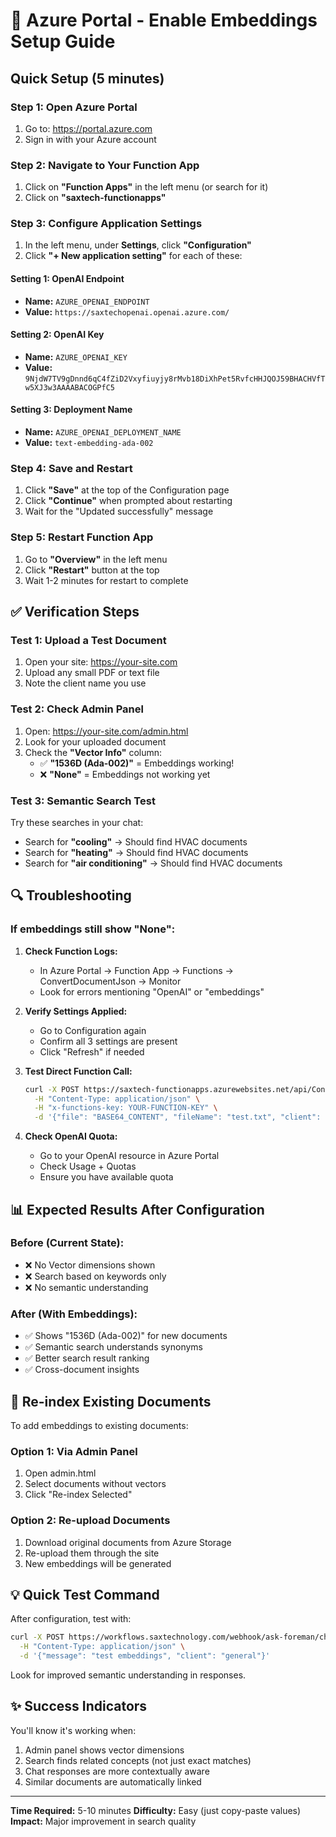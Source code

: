 # 🚀 Azure Portal - Enable Embeddings Setup Guide

## Quick Setup (5 minutes)

### Step 1: Open Azure Portal
1. Go to: https://portal.azure.com
2. Sign in with your Azure account

### Step 2: Navigate to Your Function App
1. Click on **"Function Apps"** in the left menu (or search for it)
2. Click on **"saxtech-functionapps"**

### Step 3: Configure Application Settings
1. In the left menu, under **Settings**, click **"Configuration"**
2. Click **"+ New application setting"** for each of these:

#### Setting 1: OpenAI Endpoint
- **Name:** `AZURE_OPENAI_ENDPOINT`
- **Value:** `https://saxtechopenai.openai.azure.com/`

#### Setting 2: OpenAI Key
- **Name:** `AZURE_OPENAI_KEY`
- **Value:** `9NjdW7TV9gDnnd6qC4fZiD2Vxyfiuyjy8rMvb18DiXhPet5RvfcHHJQOJ59BHACHVfTw5XJ3w3AAAABACOGPfC5`

#### Setting 3: Deployment Name
- **Name:** `AZURE_OPENAI_DEPLOYMENT_NAME`
- **Value:** `text-embedding-ada-002`

### Step 4: Save and Restart
1. Click **"Save"** at the top of the Configuration page
2. Click **"Continue"** when prompted about restarting
3. Wait for the "Updated successfully" message

### Step 5: Restart Function App
1. Go to **"Overview"** in the left menu
2. Click **"Restart"** button at the top
3. Wait 1-2 minutes for restart to complete

## ✅ Verification Steps

### Test 1: Upload a Test Document
1. Open your site: https://your-site.com
2. Upload any small PDF or text file
3. Note the client name you use

### Test 2: Check Admin Panel
1. Open: https://your-site.com/admin.html
2. Look for your uploaded document
3. Check the **"Vector Info"** column:
   - ✅ **"1536D (Ada-002)"** = Embeddings working!
   - ❌ **"None"** = Embeddings not working yet

### Test 3: Semantic Search Test
Try these searches in your chat:
- Search for **"cooling"** → Should find HVAC documents
- Search for **"heating"** → Should find HVAC documents
- Search for **"air conditioning"** → Should find HVAC documents

## 🔍 Troubleshooting

### If embeddings still show "None":
1. **Check Function Logs:**
   - In Azure Portal → Function App → Functions → ConvertDocumentJson → Monitor
   - Look for errors mentioning "OpenAI" or "embeddings"

2. **Verify Settings Applied:**
   - Go to Configuration again
   - Confirm all 3 settings are present
   - Click "Refresh" if needed

3. **Test Direct Function Call:**
   ```bash
   curl -X POST https://saxtech-functionapps.azurewebsites.net/api/ConvertDocumentJson \
     -H "Content-Type: application/json" \
     -H "x-functions-key: YOUR-FUNCTION-KEY" \
     -d '{"file": "BASE64_CONTENT", "fileName": "test.txt", "client": "test"}'
   ```

4. **Check OpenAI Quota:**
   - Go to your OpenAI resource in Azure Portal
   - Check Usage + Quotas
   - Ensure you have available quota

## 📊 Expected Results After Configuration

### Before (Current State):
- ❌ No Vector dimensions shown
- ❌ Search based on keywords only
- ❌ No semantic understanding

### After (With Embeddings):
- ✅ Shows "1536D (Ada-002)" for new documents
- ✅ Semantic search understands synonyms
- ✅ Better search result ranking
- ✅ Cross-document insights

## 🔄 Re-index Existing Documents

To add embeddings to existing documents:

### Option 1: Via Admin Panel
1. Open admin.html
2. Select documents without vectors
3. Click "Re-index Selected"

### Option 2: Re-upload Documents
1. Download original documents from Azure Storage
2. Re-upload them through the site
3. New embeddings will be generated

## 💡 Quick Test Command

After configuration, test with:
```bash
curl -X POST https://workflows.saxtechnology.com/webhook/ask-foreman/chat \
  -H "Content-Type: application/json" \
  -d '{"message": "test embeddings", "client": "general"}'
```

Look for improved semantic understanding in responses.

## ✨ Success Indicators

You'll know it's working when:
1. Admin panel shows vector dimensions
2. Search finds related concepts (not just exact matches)
3. Chat responses are more contextually aware
4. Similar documents are automatically linked

---

**Time Required:** 5-10 minutes
**Difficulty:** Easy (just copy-paste values)
**Impact:** Major improvement in search quality
